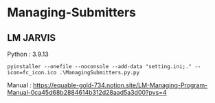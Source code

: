 # Managing-Submitters
## LM JARVIS

Python : 3.9.13

`pyinstaller --onefile --noconsole --add-data "setting.ini;." --icon=fc_icon.ico .\ManagingSubmitters.py.py`



Manual : https://equable-gold-734.notion.site/LM-Managing-Program-Manual-0ca45d68b2884614b312d28aad5a3d00?pvs=4
